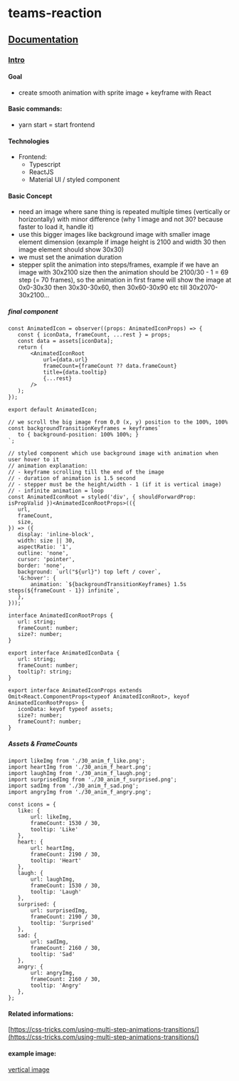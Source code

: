 # teams-reaction

## <ins>Documentation</ins>

### <ins>Intro</ins>

#### Goal
   * create smooth animation with sprite image + keyframe with React


#### Basic commands:
   * yarn start      = start frontend

#### Technologies
 * Frontend: 
      * Typescript
      * ReactJS
      * Material UI / styled component

#### Basic Concept
 * need an image where sane thing is repeated multiple times (vertically or horizontally) with minor difference (why 1 image and not 30? because faster to load it, handle it)
 * use this bigger images like background image with smaller image element dimension (example if image height is 2100 and width 30 then image element should show 30x30)
 * we must set the animation duration
 * stepper split the animation into steps/frames, example if we have an image with 30x2100 size then the animation should be 2100/30 - 1 = 69 step (= 70 frames), so the animation in first frame will show the image at 0x0-30x30 then 30x30-30x60, then 30x60-30x90 etc till 30x2070-30x2100...
 
 
 ##### final component
 ```react
const AnimatedIcon = observer((props: AnimatedIconProps) => {
    const { iconData, frameCount, ...rest } = props;
    const data = assets[iconData];
    return (
        <AnimatedIconRoot
            url={data.url}
            frameCount={frameCount ?? data.frameCount}
            title={data.tooltip}
            {...rest}
        />
    );
});

export default AnimatedIcon;

// we scroll the big image from 0,0 (x, y) position to the 100%, 100%
const backgroundTransitionKeyframes = keyframes`
    to { background-position: 100% 100%; }
`;

// styled component which use background image with animation when user hover to it
// animation explanation:
// - keyframe scrolling till the end of the image
// - duration of animation is 1.5 second
// - stepper must be the height/width - 1 (if it is vertical image)
// - infinite animation = loop
const AnimatedIconRoot = styled('div', { shouldForwardProp: isPropValid })<AnimatedIconRootProps>(({
    url,
    frameCount,
    size,
}) => ({
    display: 'inline-block',
    width: size || 30,
    aspectRatio: '1',
    outline: 'none',
    cursor: 'pointer',
    border: 'none',
    background: `url("${url}") top left / cover`,
    '&:hover': {
        animation: `${backgroundTransitionKeyframes} 1.5s steps(${frameCount - 1}) infinite`,
    },
}));

interface AnimatedIconRootProps {
    url: string;
    frameCount: number;
    size?: number;
}

 export interface AnimatedIconData {
    url: string;
    frameCount: number;
    tooltip?: string;
}

export interface AnimatedIconProps extends Omit<React.ComponentProps<typeof AnimatedIconRoot>, keyof AnimatedIconRootProps> {
    iconData: keyof typeof assets;
    size?: number;
    frameCount?: number;
}
 ```
 
 ##### Assets & FrameCounts
 
 ```react
import likeImg from './30_anim_f_like.png';
import heartImg from './30_anim_f_heart.png';
import laughImg from './30_anim_f_laugh.png';
import surprisedImg from './30_anim_f_surprised.png';
import sadImg from './30_anim_f_sad.png';
import angryImg from './30_anim_f_angry.png';

 const icons = {
    like: {
        url: likeImg,
        frameCount: 1530 / 30,
        tooltip: 'Like'
    },
    heart: {
        url: heartImg,
        frameCount: 2190 / 30,
        tooltip: 'Heart'
    },
    laugh: {
        url: laughImg,
        frameCount: 1530 / 30,
        tooltip: 'Laugh'
    },
    surprised: {
        url: surprisedImg,
        frameCount: 2190 / 30,
        tooltip: 'Surprised'
    },
    sad: {
        url: sadImg,
        frameCount: 2160 / 30,
        tooltip: 'Sad'
    },
    angry: {
        url: angryImg,
        frameCount: 2160 / 30,
        tooltip: 'Angry'
    },
};
 
 ```
 
 #### Related informations:
[https://css-tricks.com/using-multi-step-animations-transitions/](https://css-tricks.com/using-multi-step-animations-transitions/)
 
 #### example image:
 
 [vertical image](https://github.com/shadowvzs/teams-reaction/blob/master/project/src/AnimatedIcon/assets/30_anim_f_laugh.png)
